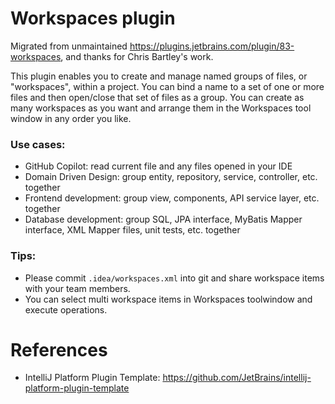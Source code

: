 Workspaces plugin
=================

<!-- Plugin description -->

Migrated from unmaintained https://plugins.jetbrains.com/plugin/83-workspaces, and thanks for Chris Bartley's work.

This plugin enables you to create and manage named groups of files, or "workspaces", within a project.
You can bind a name to a set of one or more files and then open/close that set of files as a group.
You can create as many workspaces as you want and arrange them in the Workspaces tool window in any order you like.

### Use cases:

* GitHub Copilot: read current file and any files opened in your IDE
* Domain Driven Design: group entity, repository, service, controller, etc. together
* Frontend development: group view, components, API service layer, etc. together
* Database development: group SQL, JPA interface, MyBatis Mapper interface, XML Mapper files, unit tests, etc. together

### Tips:

* Please commit `.idea/workspaces.xml` into git and share workspace items with your team members.
* You can select multi workspace items in Workspaces toolwindow and execute operations.

<!-- Plugin description end -->

# References

* IntelliJ Platform Plugin Template: https://github.com/JetBrains/intellij-platform-plugin-template
